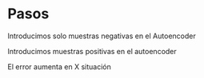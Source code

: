 # Pasos

Introducimos solo muestras negativas en el Autoencoder

Introducimos muestras positivas en el autoencoder

El error aumenta en X situación